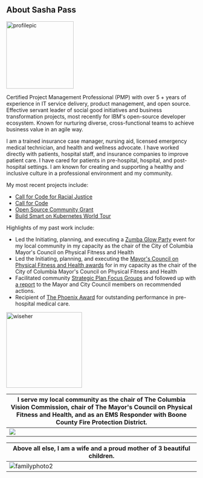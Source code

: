 ## About Sasha Pass
<img width="178" alt="profilepic" src="https://user-images.githubusercontent.com/26466943/77710379-d1481e80-6f9b-11ea-93bd-fc592fe9efd7.JPG">


Certified Project Management Professional (PMP) with over 5 + years of experience in IT service delivery, product management, and open source. Effective servant leader of social good initiatives and business transformation projects, most recently for IBM's open-source developer ecosystem. Known for nurturing diverse, cross-functional teams to achieve business value in an agile way. 

I am a trained insurance case manager, nursing aid, licensed emergency medical technician, and health and wellness advocate. I have worked directly with patients, hospital staff, and insurance companies to improve patient care. I have cared for patients in pre-hospital, hospital, and post-hospital settings. I am known for creating and supporting a healthy and inclusive culture in a professional environment and my community.



My most recent projects include:
- [Call for Code for Racial Justice](https://developer.ibm.com/callforcode/racial-justice/)
- [Call for Code](https://developer.ibm.com/callforcode/)
- [Open Source Community Grant](https://developer.ibm.com/blogs/pionerasdev-wins-ibm-oscg-increase-participation-women-programming/)
- [Build Smart on Kubernetes World Tour](https://developer.ibm.com/openshift-world-tour/)


Highlights of my past work include:
- Led the Initiating, planning, and executing a [Zumba Glow Party](https://www.facebook.com/events/685403928513122/) event for my local community in my capacity as the chair of the City of Columbia Mayor's Council on Physical Fitness and Health       
- Led the Initiating, planning, and executing the [Mayor's Council on Physical Fitness and Health awards](https://www.facebook.com/LetsMoveCoMo/posts/2743132742409099/) for in my capacity as the chair of the City of Columbia Mayor's Council on Physical Fitness and Health
- Facilitated community [Strategic Plan Focus Groups](http://gocolumbiamo.legistar1.com/gocolumbiamo/attachments/5ed89044-d63f-443d-ada5-b752bc970fa0.pdf) and followed up with [a report](https://gocolumbiamo.legistar.com/LegislationDetail.aspx?ID=4154871&GUID=F3847152-C230-4977-A63E-DE879876C689&Options=&Search=) to the Mayor and City Council members on recommended actions.
- Recipient of [The Phoenix Award](https://user-images.githubusercontent.com/26466943/103028601-b6e8a480-451d-11eb-9da3-52e37391c7d9.png) for outstanding performance in pre-hospital medical care. 

<a href="https://app.wiseher.com/listing/sasha-pass.html"><img height='200' width='200' src='https://app.wiseher.com/custom/domain_1/content_files/badge.png' alt='wiseher'></a>


|  I serve my local community as the chair of The Columbia Vision Commission, chair of The Mayor's Council on Physical Fitness and Health, and as an EMS Responder with Boone County Fire Protection District.| 
| --- |
| ![](https://user-images.githubusercontent.com/26466943/77710353-bf667b80-6f9b-11ea-95c3-6dd48143c7ec.png) | 


| Above all else, I am a wife and a proud mother of 3 beautiful children. |
| --- |
| ![familyphoto2](https://user-images.githubusercontent.com/26466943/95933661-bc46a780-0d94-11eb-86d9-1e01bd3f82ba.jpeg)|







